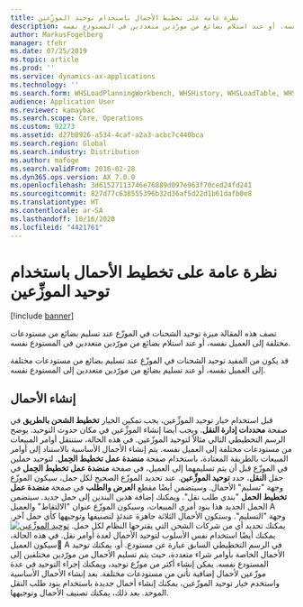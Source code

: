 ```yaml
---
title: نظرة عامة على تخطيط الأحمال باستخدام توحيد الموزِّعين
description: تصف هذه المقالة ميزة توحيد الشحنات في الموزّع عند تسليم بضائع من مستودعات مختلفة إلى العميل نفسه، أو عند استلام بضائع من مورّدين متعددين في المستودع نفسه.
author: MarkusFogelberg
manager: tfehr
ms.date: 07/25/2019
ms.topic: article
ms.prod: ''
ms.service: dynamics-ax-applications
ms.technology: ''
ms.search.form: WHSLoadPlanningWorkbench, WHSHistory, WHSLoadTable, WHSLoadPlanningListPage, TMSParameters
audience: Application User
ms.reviewer: kamaybac
ms.search.scope: Core, Operations
ms.custom: 92273
ms.assetid: d27b0926-a534-4caf-a2a3-acbc7c440bca
ms.search.region: Global
ms.search.industry: Distribution
ms.author: mafoge
ms.search.validFrom: 2016-02-28
ms.dyn365.ops.version: AX 7.0.0
ms.openlocfilehash: 3d61527113746e76889d097e963f70ced24fd241
ms.sourcegitcommit: 827d77c638555396b32d36af5d22d1b61dafb0e8
ms.translationtype: HT
ms.contentlocale: ar-SA
ms.lasthandoff: 10/16/2020
ms.locfileid: "4421761"
---
```

# <a name="plan-loads-using-hub-consolidation-overview"></a>نظرة عامة على تخطيط الأحمال باستخدام توحيد الموزِّعين

[!include [banner](../includes/banner.md)]

تصف هذه المقالة ميزة توحيد الشحنات في الموزّع عند تسليم بضائع من مستودعات مختلفة إلى العميل نفسه، أو عند استلام بضائع من مورّدين متعددين في المستودع نفسه.

قد يكون من المفيد توحيد الشحنات في الموزّع عند تسليم بضائع من مستودعات مختلفة إلى العميل نفسه، أو عند تسليم بضائع من مورّدين متعددين إلى المستودع نفسه.

## <a name="building-loads"></a>إنشاء الأحمال
قبل استخدام خيار توحيد الموزِّعين، يجب تمكين الخيار **تخطيط الشحن بالطريق‬** في صفحة **محددات إدارة النقل**. ويجب أيضا إنشاء الموزِّعين في مكان حدوث التوحيد. يوضح الرسم التخطيطي التالي مثالاً لتوحيد الموزّعين. في هذه الحالة، ستنتقل أوامر المبيعات من مستودعات مختلفة إلى العميل نفسه. يتم إنشاء الأحمال الأساسية بالاستناد إلى أوامر المبيعات بالطريقة المعتادة، باستخدام صفحة **منضدة عمل تخطيط الحِمل‬**. لتوحيد حملين في الموزّع قبل أن يتم تسليمهما إلى العميل، في صفحة **منضدة عمل تخطيط الحِمل‬** في حقل **النقل**، حدد **توحيد الموزِّعين‬**. عند تحديد الموزّع الصحيح لكل حمل، سيكون الموزّع وجهة "تسليم" الأحمال. وسيتضمن أيضًا مقطع **العرض والطلب** في صفحة **منضدة عمل تخطيط الحمل** "بندي طلب نقل". ويمكنك إضافة هذين البندين إلى حمل جديد. سيتضمن الحمل الجديد هذا بنود أمري المبيعات، وسيكون الموزّع عنوان "الالتقاط" والعميل A وجهة "التسليم". وستكون الأحمال الثلاثة جاهزة عندئذٍ لتصنيفها وتوجيهها كأي حمل آخر. يمكنك تحديد أي من شركات الشحن التي يقترحها النظام لكل حمل. [![‏‫توحيد الموزِّعين](./media/hubconsol.jpg)](./media/hubconsol.jpg) يمكنك أيضًا استخدام نفس الأسلوب لتوحيد الأحمال لعدة أوامر نقل. في هذه الحالة، سيكون العميل ِA في الرسم التخطيطي السابق عبارة عن مستودع. أو، يمكنك توحيد الأحمال الخاصة بأوامر شراء متعددة، حيث يتم تسليم الأحمال من مورّدين مختلفين إلى المستودع نفسه. يمكن إنشاء أكثر من موزّع توحيد، ويمكنك إجراء التوحيد في عدة موزّعين لأحمال إضافية تأتي من مستودعات مختلفة. بعد إنشاء الأحمال الأساسية واستخدم خيار توحيد الموزّعين، يمكنك إنشاء أحمال جديدة باستخدام بنود طلب النقل الموحد. بعد ذلك، يمكنك تصنيف الأحمال وتوجيهها.



